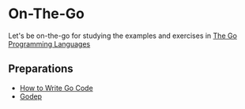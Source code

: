 # On-The-Go
Let's be on-the-go for studying the examples and exercises in [The Go Programming Languages](http://www.gopl.io/)

## Preparations
- [How to Write Go Code](https://golang.org/doc/code.html)
- [Godep](https://github.com/tools/godep)
